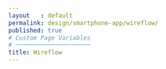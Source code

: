 ```yaml
---
layout   : default
permalink: design/smartphone-app/wireflow/
published: true
# Custom Page Variables
# ─────────────────────
title: Wireflow
---
```

